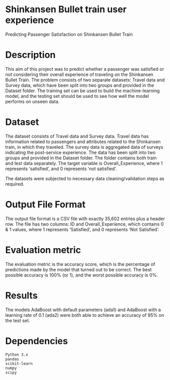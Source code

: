 # Shinkansen Bullet train user experience

Predicting Passenger Satisfaction on Shinkansen Bullet Train
# Description

This aim of this project was to predict whether a passenger was satisfied or not considering their overall experience of traveling on the Shinkansen Bullet Train. The problem consists of two separate datasets: Travel data and Survey data, which have been split into two groups and provided in the Dataset folder. The training set can be used to build the machine-learning model, and the testing set should be used to see how well the model performs on unseen data.

# Dataset

The dataset consists of Travel data and Survey data. Travel data has information related to passengers and attributes related to the Shinkansen train, in which they traveled. The survey data is aggregated data of surveys indicating the post-service experience. The data has been split into two groups and provided in the Dataset folder. The folder contains both train and test data separately. The target variable is Overall_Experience, where 1 represents ‘satisfied’, and 0 represents ‘not satisfied’.

The datasets were subjected to necessary data cleaning/validation steps as required.

# Output File Format

The output file format is a CSV file with exactly 35,602 entries plus a header row. The file has two columns: ID and Overall_Experience, which contains 0 & 1 values, where 1 represents ‘Satisfied’, and 0 represents ‘Not Satisfied’.

# Evaluation metric

The evaluation metric is the accuracy score, which is the percentage of predictions made by the model that turned out to be correct. The best possible accuracy is 100% (or 1), and the worst possible accuracy is 0%.

# Results

The models AdaBoost with default parameters (ada1) and AdaBoost with a learning rate of 0.1 (ada2) were both able to achieve an accuracy of 95% on the test set.

# Dependencies

    Python 3.x
    pandas
    scikit-learn
    numpy
    scipy
